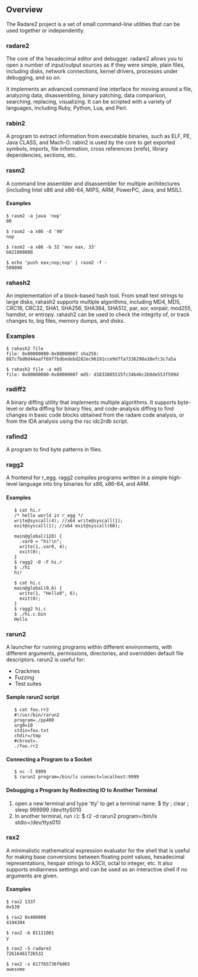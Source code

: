 ## Overview

The Radare2 project is a set of small command-line utilities that can be used together or independently.

### radare2

The core of the hexadecimal editor and debugger. radare2 allows you to open a number of input/output sources as if they were simple, plain files, including disks, network connections, kernel drivers, processes under debugging, and so on.

It implements an advanced command line interface for moving around a file, analyzing data, disassembling, binary patching, data comparison, searching, replacing, visualizing. It can be scripted with a variety of languages, including Ruby, Python, Lua, and Perl.

### rabin2

A program to extract information from executable binaries, such as ELF, PE, Java CLASS, and Mach-O. rabin2 is used by the core to get exported symbols, imports, file information, cross references (xrefs), library dependencies, sections, etc.

### rasm2

A command line assembler and disassembler for multiple architectures (including Intel x86 and x86-64, MIPS, ARM, PowerPC, Java, and MSIL).

#### Examples

    $ rasm2 -a java 'nop'
    00

    $ rasm2 -a x86 -d '90'
    nop

    $ rasm2 -a x86 -b 32 'mov eax, 33'
    b821000000

    $ echo 'push eax;nop;nop' | rasm2 -f -
    509090

### rahash2

An implementation of a block-based hash tool. From small text strings to large disks, rahash2 supports multiple algorithms, including MD4, MD5, CRC16, CRC32, SHA1, SHA256, SHA384, SHA512, par, xor, xorpair, mod255, hamdist, or entropy.
rahash2 can be used to check the integrity of, or track changes to, big files, memory dumps, and disks.

### Examples

    $ rahash2 file
    file: 0x00000000-0x00000007 sha256: 887cfbd0d44aaff69f7bdbedebd282ec96191cce9d7fa7336298a18efc3c7a5a

    $ rahash2 file -a md5
    file: 0x00000000-0x00000007 md5: d1833805515fc34b46c2b9de553f599d

### radiff2

A binary diffing utility that implements multiple algorithms. It supports byte-level or delta diffing for binary files, and code-analysis diffing to find changes in basic code blocks obtained from the radare code analysis, or from the IDA analysis using the rsc idc2rdb  script.

### rafind2

A program to find byte patterns in files.

### ragg2

A frontend for r_egg. ragg2 compiles programs written in a simple high-level language into tiny binaries for x86, x86-64, and ARM.

#### Examples

       $ cat hi.r
       /* hello world in r_egg */
       write@syscall(4); //x64 write@syscall(1);
       exit@syscall(1); //x64 exit@syscall(60);

       main@global(128) {
         .var0 = "hi!\n";
         write(1,.var0, 4);
         exit(0);
       }
       $ ragg2 -O -F hi.r
       $ ./hi
       hi!

       $ cat hi.c
       main@global(0,6) {
         write(1, "Hello0", 6);
         exit(0);
       }
       $ ragg2 hi.c
       $ ./hi.c.bin
       Hello

### rarun2

A launcher for running programs within different environments, with different arguments, permissions, directories, and overridden default file descriptors. rarun2 is useful for:

* Crackmes
* Fuzzing
* Test suites

#### Sample rarun2 script

       $ cat foo.rr2
       #!/usr/bin/rarun2
       program=./pp400
       arg0=10
       stdin=foo.txt
       chdir=/tmp
       #chroot=.
       ./foo.rr2


#### Connecting a Program to a Socket

       $ nc -l 9999
       $ rarun2 program=/bin/ls connect=localhost:9999


#### Debugging a Program by Redirecting IO to Another Terminal

1. open a new terminal and type 'tty' to get a terminal name:
       $ tty ; clear ; sleep 999999
       /dev/ttyS010
2. In another terminal, run `r2`:
        $ r2 -d rarun2 program=/bin/ls stdio=/dev/ttys010

### rax2

A minimalistic mathematical expression evaluator for the shell that is useful for making base conversions between floating point values, hexadecimal representations, hexpair strings to ASCII, octal to integer, etc. It also supports endianness settings and can be used as an interactive shell if no arguments are given.

#### Examples

    $ rax2 1337
    0x539

    $ rax2 0x400000
    4194304

    $ rax2 -b 01111001
    y

    $ rax2 -S radare2
    72616461726532

    $ rax2 -s 617765736f6d65
    awesome
